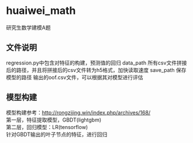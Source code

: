 # huaiwei_math
研究生数学建模A题


## 文件说明
regression.py中包含对特征的构建，预测值的回归
data_path 所有csv文件拼接后的路径，并且将拼接后的csv文件转为h5格式，加快读取速度
save_path 保存模型的路径
输出的oof.csv文件，可以根据其对模型进行评估



## 模型构建
模型构建参考：http://rongzijing.win/index.php/archives/168/  
第一层，特征提取模型，GBDT(lightgbm)  
第二层，回归模型：LR(tensorflow)  
针对GBDT输出的叶子节点的特征，进行回归